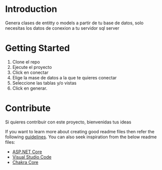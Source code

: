 # Introduction 
Genera clases de entitty o models a partir de tu base de datos, solo necesitas los datos de conexion a tu servidor sql server

# Getting Started

1.	Clone el repo
2.	Ejecute el proyecto
3.	Click en conectar
4.	Elige la mase de datos a la que te quieres conectar
5.  Seleccione las tablas y/o vistas
6.  Click en generar.

# Contribute
Si quieres contribuir con este proyecto, bienvenidas tus ideas 


If you want to learn more about creating good readme files then refer the following [guidelines](https://docs.microsoft.com/en-us/azure/devops/repos/git/create-a-readme?view=azure-devops). You can also seek inspiration from the below readme files:
- [ASP.NET Core](https://github.com/aspnet/Home)
- [Visual Studio Code](https://github.com/Microsoft/vscode)
- [Chakra Core](https://github.com/Microsoft/ChakraCore)
